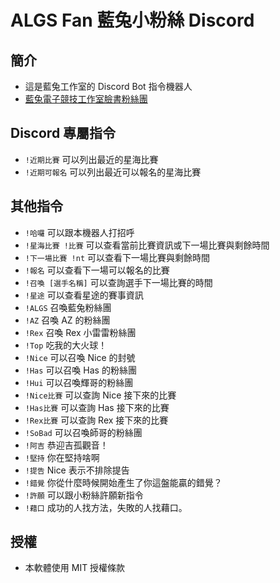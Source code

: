 # ALGS Fan 藍兔小粉絲 Discord

## 簡介
+ 這是藍兔工作室的 Discord Bot 指令機器人
+ [藍兔電子競技工作室臉書粉絲團](https://www.facebook.com/ALGSSC2/)

## Discord 專屬指令
+ `!近期比賽` 可以列出最近的星海比賽
+ `!近期可報名` 可以列出最近可以報名的星海比賽

## 其他指令
+ `!哈囉` 可以跟本機器人打招呼
+ `!星海比賽 !比賽` 可以查看當前比賽資訊或下一場比賽與剩餘時間
+ `!下一場比賽 !nt` 可以查看下一場比賽與剩餘時間
+ `!報名` 可以查看下一場可以報名的比賽
+ `!召喚 [選手名稱]` 可以查詢選手下一場比賽的時間
+ `!星途` 可以查看星途的賽事資訊
+ `!ALGS` 召喚藍兔粉絲團
+ `!AZ` 召喚 AZ 的粉絲團
+ `!Rex` 召喚 Rex 小雷雷粉絲團
+ `!Top` 吃我的大火球！
+ `!Nice` 可以召喚 Nice 的封號
+ `!Has` 可以召喚 Has 的粉絲團
+ `!Hui` 可以召喚輝哥的粉絲團
+ `!Nice比賽` 可以查詢 Nice 接下來的比賽
+ `!Has比賽` 可以查詢 Has 接下來的比賽
+ `!Rex比賽` 可以查詢 Rex 接下來的比賽
+ `!SoBad` 可以召喚師哥的粉絲團
+ `!阿吉` 恭迎吉孤觀音！
+ `!堅持` 你在堅持啥啊
+ `!提告` Nice 表示不排除提告
+ `!錯覺` 你從什麼時候開始產生了你這盤能贏的錯覺？
+ `!許願` 可以跟小粉絲許願新指令
+ `!藉口` 成功的人找方法，失敗的人找藉口。

## 授權
+ 本軟體使用 MIT 授權條款
